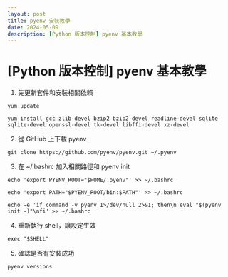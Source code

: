 ```yaml
---
layout: post
title: pyenv 安裝教學
date: 2024-05-09
description: [Python 版本控制] pyenv 基本教學
---
```

# [Python 版本控制] pyenv 基本教學
1. 先更新套件和安裝相關依賴
```
yum update
```
```
yum install gcc zlib-devel bzip2 bzip2-devel readline-devel sqlite sqlite-devel openssl-devel tk-devel libffi-devel xz-devel
```

2. 從 GitHub 上下載 pyenv
```
git clone https://github.com/pyenv/pyenv.git ~/.pyenv
```

3. 在 ~/.bashrc 加入相關路徑和 pyenv init
```
echo 'export PYENV_ROOT="$HOME/.pyenv"' >> ~/.bashrc
```
```
echo 'export PATH="$PYENV_ROOT/bin:$PATH"' >> ~/.bashrc
```
```
echo -e 'if command -v pyenv 1>/dev/null 2>&1; then\n eval "$(pyenv init -)"\nfi' >> ~/.bashrc
```

4. 重新執行 shell，讓設定生效
```
exec "$SHELL"
```

5. 確認是否有安裝成功
```
pyenv versions
```